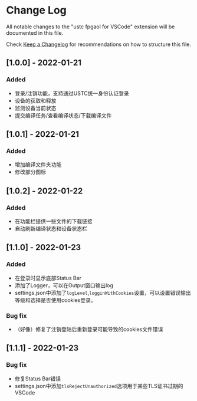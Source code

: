 # Change Log

All notable changes to the "ustc fpgaol for VSCode" extension will be documented in this file.

Check [Keep a Changelog](http://keepachangelog.com/) for recommendations on how to structure this file.

## [1.0.0] - 2022-01-21
### Added
- 登录/注销功能，支持通过USTC统一身份认证登录
- 设备的获取和释放
- 监测设备当前状态
- 提交编译任务/查看编译状态/下载编译文件

## [1.0.1] - 2022-01-21
### Added
- 增加编译文件夹功能
- 修改部分图标

## [1.0.2] - 2022-01-22
### Added
- 在功能栏提供一些文件的下载链接
- 自动刷新编译状态和设备状态栏

## [1.1.0] - 2022-01-23
### Added
- 在登录时显示底部Status Bar
- 添加了Logger，可以在Output窗口输出log
- settings.json中添加了`logLevel`,`logginWithCookies`设置，可以设置错误输出等级和选择是否使用cookies登录。
### Bug fix
- （好像）修复了注销登陆后重新登录可能导致的cookies文件错误

## [1.1.1] - 2022-01-23
### Bug fix
- 修复Status Bar错误
- settings.json中添加`tlsRejectUnauthorized`选项用于某些TLS证书过期的VSCode